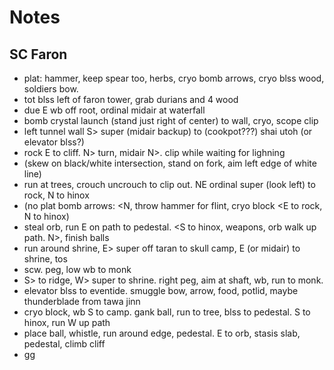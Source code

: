 # Notes

## SC Faron

- plat: hammer, keep spear too, herbs, cryo bomb arrows, cryo blss wood, soldiers bow.
- tot blss left of faron tower, grab durians and 4 wood
- due E wb off root, ordinal midair at waterfall
- bomb crystal launch (stand just right of center) to wall, cryo, scope clip
- left tunnel wall S> super (midair backup) to (cookpot???) shai utoh (or elevator blss?)
- rock E to cliff. N> turn, midair N>. clip while waiting for lighning 
- (skew on black/white intersection, stand on fork, aim left edge of white line)
- run at trees, crouch uncrouch to clip out. NE ordinal super (look left) to rock, N to hinox
- (no plat bomb arrows: <N, throw hammer for flint, cryo block <E to rock, N to hinox)
- steal orb, run E on path to pedestal. <S to hinox, weapons, orb walk up path. N>, finish balls
- run around shrine, E> super off taran to skull camp, E (or midair) to shrine, tos
- scw. peg, low wb to monk
- S> to ridge, W> super to shrine. right peg, aim at shaft, wb, run to monk. 
- elevator blss to eventide. smuggle bow, arrow, food, potlid, maybe thunderblade from tawa jinn
- cryo block, wb S to camp. gank ball, run to tree, blss to pedestal. S to hinox, run W up path
- place ball, whistle, run around edge, pedestal. E to orb, stasis slab, pedestal, climb cliff
- gg